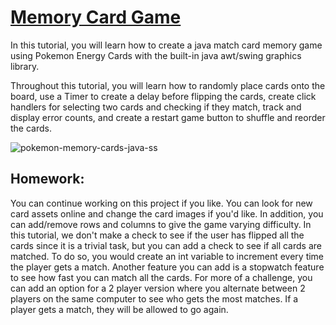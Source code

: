 # [Memory Card Game](https://youtu.be/FxDirbh3tXc)
 In this tutorial, you will learn how to create a java match card memory game using Pokemon Energy Cards with the built-in java awt/swing graphics library. 

Throughout this tutorial, you will learn how to randomly place cards onto the board, use a Timer to create a delay before flipping the cards, create click handlers for selecting two cards and checking if they match, track and display error counts, and create a restart game button to shuffle and reorder the cards.

![pokemon-memory-cards-java-ss](https://github.com/user-attachments/assets/a3c10c0d-b7e7-4e6e-ae42-4ee86ba28e83)

## Homework:
You can continue working on this project if you like. You can look for new card assets online and change the card images if you'd like. In addition, you can add/remove rows and columns to give the game varying difficulty. In this tutorial, we don't make a check to see if the user has flipped all the cards since it is a trivial task, but you can add a check to see if all cards are matched. To do so, you would create an int variable to increment every time the player gets a match. Another feature you can add is a stopwatch feature to see how fast you can match all the cards. For more of a challenge, you can add an option for a 2 player version where you alternate between 2 players on the same computer to see who gets the most matches. If a player gets a match, they will be allowed to go again.
